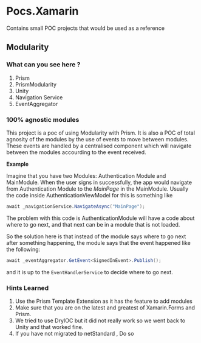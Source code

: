 # Pocs.Xamarin
Contains small POC projects that would be used as a reference 

## Modularity
### What can you see here ? 
1. Prism
2. PrismModularity
3. Unity 
3. Navigation Service
4. EventAggregator 


### 100% agnostic modules
This project is a poc of using Modularity with Prism.  It is also a POC of total agnosity  of the modules by the use of 
events to move between modules. These events are handled by a centralised component which will navigate between the modules accourding to the 
event received.

**Example**

Imagine that you have two Modules: Authentication Module and MainModule. When the user signs in successfully, the app would navigate
from Authentication Module to the *MainPage* in the MainModule. Usually the code inside AuthenticationViewModel for this is something like 
```csharp
await _navigationService.NavigateAsync("MainPage"); 
```

The problem with this code is AuthenticationModule will have a code about where to go next, and that next can be in a module that is not loaded. 


So the solution here is that instead of the module says where to go next after something happening, the module says that the event happened like the following: 
```csharp
await _eventAggregator.GetEvent<SignedInEvent>.Publish(); 
```

and it is up to the ```EventHandlerService``` to decide where to go next.   

### Hints Learned 
1. Use the Prism Template Extension as it has the feature to add modules 
2. Make sure that you are on the latest and greatest of Xamarin.Forms and Prism. 
3. We tried to use DryIOC but it did not really work so we went back to Unity and that worked fine. 
4. If you have not migrated to netStandard , Do so 
 
